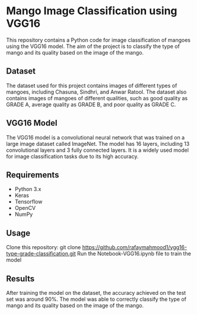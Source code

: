# Mango Image Classification using VGG16

This repository contains a Python code for image classification of mangoes using the VGG16 model. The aim of the project is to classify the type of mango and its quality based on the image of the mango.

## Dataset
The dataset used for this project contains images of different types of mangoes, including Chasuna, Sindhri, and Anwar Ratool. The dataset also contains images of mangoes of different qualities, such as good quality as GRADE A, average quality as GRADE B, and poor quality as GRADE C.

## VGG16 Model
The VGG16 model is a convolutional neural network that was trained on a large image dataset called ImageNet. The model has 16 layers, including 13 convolutional layers and 3 fully connected layers. It is a widely used model for image classification tasks due to its high accuracy.

## Requirements
- Python 3.x
- Keras
- Tensorflow
- OpenCV
- NumPy
## Usage
Clone this repository: git clone https://github.com/rafaymahmood1/vgg16-type-grade-classification.git
Run the Notebook-VGG16.ipynb file to train the model
## Results
After training the model on the dataset, the accuracy achieved on the test set was around 90%. The model was able to correctly classify the type of mango and its quality based on the image of the mango.
